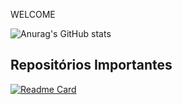 WELCOME

![Anurag's GitHub stats](https://github-readme-stats.vercel.app/api?username=lucasakuhn&show_icons=true&theme=radical)

## Repositórios Importantes
[![Readme Card](https://github-readme-stats.vercel.app/api/pin/?username=lucasakuhn&repo=Be-The-Hero--Semana-Omnistack-11)](https://github.com/anuraghazra/github-readme-stats)

